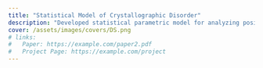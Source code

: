 ```yaml
---
title: "Statistical Model of Crystallographic Disorder"
description: "Developed statistical parametric model for analyzing positional and substitutional disorder in crystallography."
cover: /assets/images/covers/DS.png  
# links:
#   Paper: https://example.com/paper2.pdf
#   Project Page: https://example.com/project
---
```

